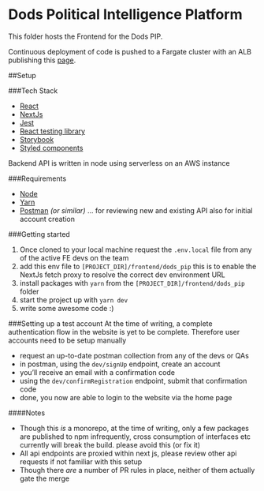 # Dods Political Intelligence Platform

This folder hosts the Frontend for the Dods PIP.

Continuous deployment of code is pushed to a Fargate cluster with an ALB publishing this [page](http://dods-publi-bb29eyratgfk-1522307155.eu-west-1.elb.amazonaws.com/).

##Setup

###Tech Stack
- [React](https://reactjs.org/)
- [NextJs](https://nextjs.org/docs/getting-started)
- [Jest](https://jestjs.io)
- [React testing library](https://testing-library.com/docs/react-testing-library/intro/)
- [Storybook](https://storybook.js.org/docs/react/get-started/introduction)
- [Styled components](https://styled-components.com/docs)

Backend API is written in node using serverless on an AWS instance

###Requirements
- [Node](https://nodejs.org/en/download/)
- [Yarn](https://yarnpkg.com/getting-started/install)
- [Postman](https://www.postman.com/downloads/) _(or similar)_ ... for reviewing new and existing API also for initial account creation

###Getting started
1. Once cloned to your local machine request the `.env.local` file from any of the active FE devs on the team 
2. add this env file to `[PROJECT_DIR]/frontend/dods_pip` this is to enable the NextJs fetch proxy to resolve the correct dev environment URL
3. install packages with `yarn` from the `[PROJECT_DIR]/frontend/dods_pip` folder
4. start the project up with `yarn dev`
5. write some awesome code :)

###Setting up a test account
At the time of writing, a complete authentication flow in the website is yet to be complete. Therefore user accounts need to be setup manually

- request an up-to-date postman collection from any of the devs or QAs 
- in postman, using the `dev/signUp` endpoint, create an account
- you’ll receive an email with a confirmation code 
- using the `dev/confirmRegistration` endpoint, submit that confirmation code 
- done, you now are able to login to the website via the home page

####Notes
- Though this _is_ a monorepo, at the time of writing, only a few packages are published to npm infrequently, cross consumption of interfaces etc currently will break the build. please avoid this (or fix it)
- All api endpoints are proxied within next js, please review other api requests if not familiar with this setup
- Though there _are_ a number of PR rules in place, neither of them actually gate the merge

